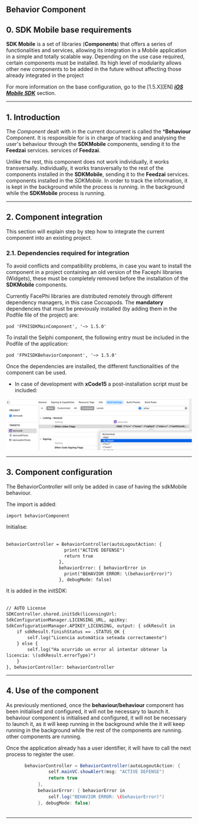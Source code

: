 ## Behavior Component

## 0. SDK Mobile base requirements

**SDK Mobile** is a set of libraries (**Components**) that offers a series of functionalities and services, allowing its integration in a Mobile application in a simple and totally scalable way. Depending on the use case required, certain components must be installed. Its high level of modularity allows other new components to be added in the future without affecting those already integrated in the project

For more information on the base configuration, go to the [1.5.X][EN] ***<a href="Mobile_SDK"
data-linked-resource-id="2605678593" data-linked-resource-version="15"
data-linked-resource-type="page">iOS Mobile SDK</a>*** section. 

---

## 1. Introduction

The _Component_ dealt with in the current document is called the
***Behaviour** Component. It is responsible for
is in charge of tracking and analysing the user's behaviour
through the **SDKMobile** components, sending it to the **Feedzai** services.
services of **Feedzai**.

Unlike the rest, this component does not work individually, it works transversally.
individually, it works transversally to the rest of the components installed in the **SDKMobile**, sending it to the **Feedzai** services.
components installed in the _SDKMobile_. In order to track the information, it is kept in the background while the process is running.
in the background while the **SDKMobile** process is running.

---

## 2. Component integration

This section will explain step by step how to integrate the current component into an existing project.

### 2.1. Dependencies required for integration

To avoid conflicts and compatibility problems, in case you want to install the component in a project containing an old version of the Facephi libraries (Widgets), these must be completely removed before the installation of the **SDKMobile** components.

Currently FacePhi libraries are distributed remotely through different dependency managers, in this case Cocoapods. The **mandatory** dependencies that must be previously installed (by adding them in the Podfile file of the project) are:

```
pod 'FPHISDKMainComponent', '~> 1.5.0'
```

To install the Selphi component, the following entry must be included in the Podfile of the application:

```
pod 'FPHISDKBehaviorComponent', '~> 1.5.0'
```

Once the dependencies are installed, the different functionalities of the component can be used.

- In case of development with **xCode15** a post-installation script must be included:

![Image](/iOS/fix_ldClassic.png)


---

## 3. Component configuration

The BehaviorController will only be added in case of having the sdkMobile behaviour.

The import is added:

```
import behaviorComponent
```

Initialise:
```

behaviorController = BehaviorController(autoLogoutAction: {
                      print("ACTIVE DEFENSE")
                      return true
                    },
                    behaviorError: { behaviorError in
                      print("BEHAVIOR ERROR: \(behaviorError)")
                    }, debugMode: false)
```

It is added in the initSDK:

```

// AUTO License
SDKController.shared.initSdk(licensingUrl: SdkConfigurationManager.LICENSING_URL, apiKey: SdkConfigurationManager.APIKEY_LICENSING, output: { sdkResult in
    if sdkResult.finishStatus == .STATUS_OK {
        self.log("Licencia automática seteada correctamente")
    } else {
        self.log("Ha ocurrido un error al intentar obtener la licencia: \(sdkResult.errorType)")
    }
}, behaviorController: behaviorController

```
---
## 4. Use of the component

As previously mentioned, once the **behaviour/behaviour** component has been initialised and configured, it will not be necessary to launch it.
behaviour component is initialised and configured, it will not be necessary to launch it, as it will keep running in the background while the
it will keep running in the background while the rest of the components are running.
other components are running.

Once the application already has a user identifier, it will have to
call the next process to register the user.

```java
       behaviorController = BehaviorController(autoLogoutAction: {
                self.mainVC.showAlert(msg: "ACTIVE DEFENSE")
                return true
            },
            behaviorError: { behaviorError in
                self.log("BEHAVIOR ERROR: \(behaviorError)")
            }, debugMode: false)
        
```

---

